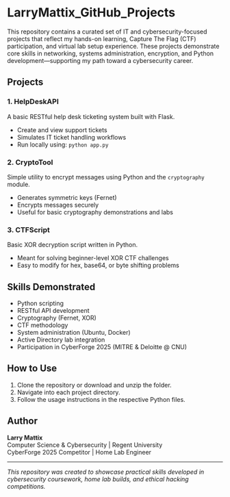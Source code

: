 # LarryMattix_GitHub_Projects

This repository contains a curated set of IT and cybersecurity-focused projects that reflect my hands-on learning, Capture The Flag (CTF) participation, and virtual lab setup experience. These projects demonstrate core skills in networking, systems administration, encryption, and Python development—supporting my path toward a cybersecurity career.

## Projects

### 1. HelpDeskAPI
A basic RESTful help desk ticketing system built with Flask.
- Create and view support tickets
- Simulates IT ticket handling workflows
- Run locally using: `python app.py`

### 2. CryptoTool
Simple utility to encrypt messages using Python and the `cryptography` module.
- Generates symmetric keys (Fernet)
- Encrypts messages securely
- Useful for basic cryptography demonstrations and labs

### 3. CTFScript
Basic XOR decryption script written in Python.
- Meant for solving beginner-level XOR CTF challenges
- Easy to modify for hex, base64, or byte shifting problems

## Skills Demonstrated
- Python scripting
- RESTful API development
- Cryptography (Fernet, XOR)
- CTF methodology
- System administration (Ubuntu, Docker)
- Active Directory lab integration
- Participation in CyberForge 2025 (MITRE & Deloitte @ CNU)

## How to Use
1. Clone the repository or download and unzip the folder.
2. Navigate into each project directory.
3. Follow the usage instructions in the respective Python files.

## Author
**Larry Mattix**  
Computer Science & Cybersecurity | Regent University  
CyberForge 2025 Competitor | Home Lab Engineer

---

*This repository was created to showcase practical skills developed in cybersecurity coursework, home lab builds, and ethical hacking competitions.*
